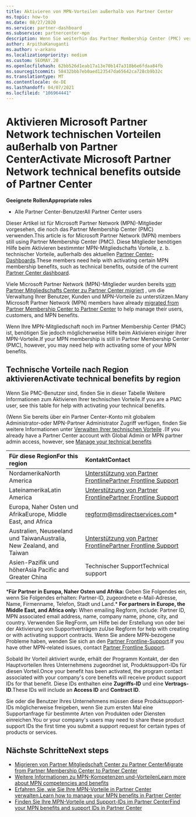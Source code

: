 ```yaml
---
title: Aktivieren von MPN-Vorteilen außerhalb von Partner Center
ms.topic: how-to
ms.date: 08/27/2020
ms.service: partner-dashboard
ms.subservice: partnercenter-mpn
description: Wenn Sie weiterhin das Partner Membership Center (PMC) verwenden, informieren Sie sich darüber, welche Personen Sie kontaktieren müssen, um Ihre MPN-Vorteile beim technischen Support zu aktivieren und Ihnen die Vorteile von Support-IDs
author: ArpithaKanuganti
ms.author: v-arkanu
ms.localizationpriority: medium
ms.custom: SEOMAY.20
ms.openlocfilehash: 62bb526d1eab17a13e70b147a318b6e6fdaa84fb
ms.sourcegitcommit: 58432bbb7eb0aed123547da65642ca728cb9b32c
ms.translationtype: MT
ms.contentlocale: de-DE
ms.lasthandoff: 04/07/2021
ms.locfileid: "106964441"
---
```

# <a name="activate-microsoft-partner-network-technical-benefits-outside-of-partner-center"></a><span data-ttu-id="e3366-103">Aktivieren Microsoft Partner Network technischen Vorteilen außerhalb von Partner Center</span><span class="sxs-lookup"><span data-stu-id="e3366-103">Activate Microsoft Partner Network technical benefits outside of Partner Center</span></span>


<span data-ttu-id="e3366-104">**Geeignete Rollen**</span><span class="sxs-lookup"><span data-stu-id="e3366-104">**Appropriate roles**</span></span>

- <span data-ttu-id="e3366-105">Alle Partner Center-Benutzer</span><span class="sxs-lookup"><span data-stu-id="e3366-105">All Partner Center users</span></span>

<span data-ttu-id="e3366-106">Dieser Artikel ist für Microsoft Partner Network (MPN)-Mitglieder vorgesehen, die noch das Partner Membership Center (PMC) verwenden.</span><span class="sxs-lookup"><span data-stu-id="e3366-106">This article is for Microsoft Partner Network (MPN) members still using Partner Membership Center (PMC).</span></span> <span data-ttu-id="e3366-107">Diese Mitglieder benötigen Hilfe beim Aktivieren bestimmter MPN-Mitgliedschafts Vorteile, z. b. technischer Vorteile, außerhalb des aktuellen [Partner Center-Dashboards](https://partner.microsoft.com/dashboard).</span><span class="sxs-lookup"><span data-stu-id="e3366-107">These members need help with activating certain MPN membership benefits, such as technical benefits, outside of the current [Partner Center dashboard](https://partner.microsoft.com/dashboard).</span></span>

<span data-ttu-id="e3366-108">Viele Microsoft Partner Network (MPN)-Mitglieder wurden bereits [vom Partner Mitgliedschafts Center zu Partner Center migriert](prepare-pmc-pc-migration.md) , um die Verwaltung Ihrer Benutzer, Kunden und MPN-Vorteile zu unterstützen.</span><span class="sxs-lookup"><span data-stu-id="e3366-108">Many Microsoft Partner Network (MPN) members have already [migrated from Partner Membership Center to Partner Center](prepare-pmc-pc-migration.md) to help manage their users, customers, and MPN benefits.</span></span>

<span data-ttu-id="e3366-109">Wenn Ihre MPN-Mitgliedschaft noch im Partner Membership Center (PMC) ist, benötigen Sie jedoch möglicherweise Hilfe beim Aktivieren einiger ihrer MPN-Vorteile.</span><span class="sxs-lookup"><span data-stu-id="e3366-109">If your MPN membership is still in Partner Membership Center (PMC), however, you may need help with activating some of your MPN benefits.</span></span>

## <a name="activate-technical-benefits-by-region"></a><span data-ttu-id="e3366-110">Technische Vorteile nach Region aktivieren</span><span class="sxs-lookup"><span data-stu-id="e3366-110">Activate technical benefits by region</span></span>

<span data-ttu-id="e3366-111">Wenn Sie PMC-Benutzer sind, finden Sie in dieser Tabelle Weitere Informationen zum Aktivieren Ihrer technischen Vorteile.</span><span class="sxs-lookup"><span data-stu-id="e3366-111">If you are a PMC user, see this table for help with activating your technical benefits.</span></span>

<span data-ttu-id="e3366-112">(Wenn Sie bereits über ein Partner Center-Konto mit globalem Administrator-oder MPN-Partner Administrator Zugriff verfügen, finden Sie weitere Informationen unter [Verwalten Ihrer technischen Vorteile](https://docs.microsoft.com/partner-center/manage-your-partner-network-benefits#manage-technical-benefits) .</span><span class="sxs-lookup"><span data-stu-id="e3366-112">(If you already have a Partner Center account with Global Admin or MPN partner admin access, however, see [Manage your technical benefits](https://docs.microsoft.com/partner-center/manage-your-partner-network-benefits#manage-technical-benefits)</span></span>

|<span data-ttu-id="e3366-113">Für diese Region</span><span class="sxs-lookup"><span data-stu-id="e3366-113">For this region</span></span>  | <span data-ttu-id="e3366-114">Kontakt</span><span class="sxs-lookup"><span data-stu-id="e3366-114">Contact</span></span> |
|:--------|:------------|
|<span data-ttu-id="e3366-115">Nordamerika</span><span class="sxs-lookup"><span data-stu-id="e3366-115">North America</span></span>  | [<span data-ttu-id="e3366-116">Unterstützung von Partner Frontline</span><span class="sxs-lookup"><span data-stu-id="e3366-116">Partner Frontline Support</span></span>](https://partner.microsoft.com/support?issueid=300-0042)  |
|<span data-ttu-id="e3366-117">Lateinamerika</span><span class="sxs-lookup"><span data-stu-id="e3366-117">Latin America</span></span>  | [<span data-ttu-id="e3366-118">Unterstützung von Partner Frontline</span><span class="sxs-lookup"><span data-stu-id="e3366-118">Partner Frontline Support</span></span>](https://partner.microsoft.com/support?issueid=300-0042)  |
|<span data-ttu-id="e3366-119">Europa, Naher Osten und Afrika</span><span class="sxs-lookup"><span data-stu-id="e3366-119">Europe, Middle East, and Africa</span></span>  | [regform@msdirectservices.com](mailto:regform@msdirectservices.com)*  |
|<span data-ttu-id="e3366-120">Australien, Neuseeland und Taiwan</span><span class="sxs-lookup"><span data-stu-id="e3366-120">Australia, New Zealand, and Taiwan</span></span>  | [<span data-ttu-id="e3366-121">Unterstützung von Partner Frontline</span><span class="sxs-lookup"><span data-stu-id="e3366-121">Partner Frontline Support</span></span>](https://partner.microsoft.com/support?issueid=300-0042)  |
|<span data-ttu-id="e3366-122">Asien-Pazifik und höher</span><span class="sxs-lookup"><span data-stu-id="e3366-122">Asia Pacific and Greater China</span></span>  | <span data-ttu-id="e3366-123">Technischer Support</span><span class="sxs-lookup"><span data-stu-id="e3366-123">Technical support</span></span>  |

<span data-ttu-id="e3366-124">\***Für Partner in Europa, Naher Osten und Afrika:** Geben Sie Folgendes ein, wenn Sie Folgendes erhalten: Partner-ID, zugeordnete e-Mail-Adresse, Name, Firmenname, Telefon, Stadt und Land.</span><span class="sxs-lookup"><span data-stu-id="e3366-124">\* **For partners in Europe, the Middle East, and Africa only:** When emailing Regform, include: Partner ID, MPN associated email address, name, company name, phone, city, and country.</span></span> <span data-ttu-id="e3366-125">Verwenden Sie RegForm, um Hilfe bei der Erstellung von oder bei der Aktivierung von Supportverträgen zu</span><span class="sxs-lookup"><span data-stu-id="e3366-125">Use Regform for help with creating or with activating support contracts.</span></span> <span data-ttu-id="e3366-126">Wenn Sie andere MPN-bezogene Probleme haben, wenden Sie sich an den [Partner Frontline-Support](https://partner.microsoft.com/support?issueid=300-0042).</span><span class="sxs-lookup"><span data-stu-id="e3366-126">If you have other MPN-related issues, contact [Partner Frontline Support](https://partner.microsoft.com/support?issueid=300-0042).</span></span>

<span data-ttu-id="e3366-127">Sobald Ihr Vorteil aktiviert wurde, erhält der Programm Kontakt, der den Hauptvorteilen Ihres Unternehmens zugeordnet ist, Produktsupport-IDs für diesen Vorteil.</span><span class="sxs-lookup"><span data-stu-id="e3366-127">Once your benefit has been activated, the program contact associated with your company's core benefits will receive product support IDs for that benefit.</span></span> <span data-ttu-id="e3366-128">Diese IDs enthalten eine **Zugriffs-ID** und eine **Vertrags-ID**.</span><span class="sxs-lookup"><span data-stu-id="e3366-128">These IDs will include an **Access ID** and **Contract ID**.</span></span> 

<span data-ttu-id="e3366-129">Sie oder die Benutzer Ihres Unternehmens müssen diese Produktsupport-IDs möglicherweise freigeben, wenn Sie zum ersten Mal eine Supportanfrage für bestimmte Arten von Produkten oder Diensten einreichen.</span><span class="sxs-lookup"><span data-stu-id="e3366-129">You or your company's users may need to share these product support IDs the first time you submit a support request for certain types of products or services.</span></span>

## <a name="next-steps"></a><span data-ttu-id="e3366-130">Nächste Schritte</span><span class="sxs-lookup"><span data-stu-id="e3366-130">Next steps</span></span>

- [<span data-ttu-id="e3366-131">Migrieren von Partner Mitgliedschaft Center zu Partner Center</span><span class="sxs-lookup"><span data-stu-id="e3366-131">Migrate from Partner Membership Center to Partner Center</span></span>](prepare-pmc-pc-migration.md)
- [<span data-ttu-id="e3366-132">Weitere Informationen zu MPN-Kompetenzen und-Vorteilen</span><span class="sxs-lookup"><span data-stu-id="e3366-132">Learn more about MPN competencies and benefits</span></span>](learn-about-competencies.md)
- [<span data-ttu-id="e3366-133">Erfahren Sie, wie Sie Ihre MPN-Vorteile in Partner Center verwalten.</span><span class="sxs-lookup"><span data-stu-id="e3366-133">Learn how to manage your MPN benefits in Partner Center</span></span>](manage-your-partner-network-benefits.md)
- [<span data-ttu-id="e3366-134">Finden Sie Ihre MPN-Vorteile und Support-IDs im Partner Center</span><span class="sxs-lookup"><span data-stu-id="e3366-134">Find your MPN benefits and support IDs in Partner Center</span></span>](mpn-find-benefits.md)
